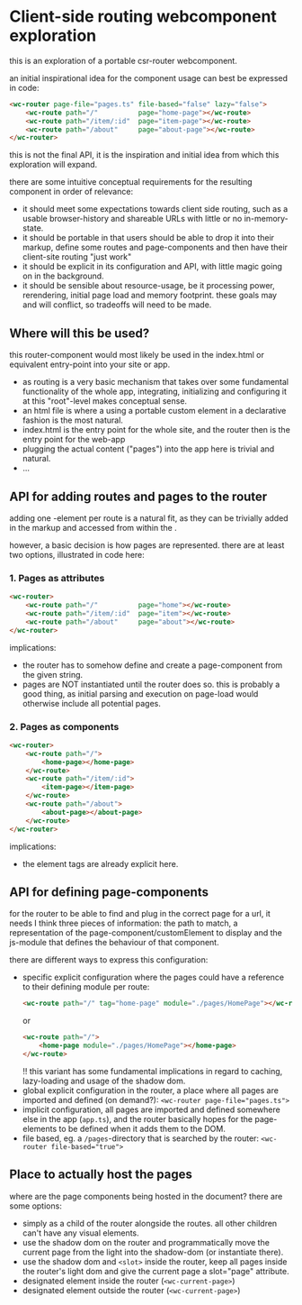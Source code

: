 # Client-side routing webcomponent exploration

this is an exploration of a portable csr-router webcomponent.

an initial inspirational idea for the component usage can best be expressed in code:

```html
<wc-router page-file="pages.ts" file-based="false" lazy="false">
    <wc-route path="/"          page="home-page"></wc-route>
    <wc-route path="/item/:id"  page="item-page"></wc-route>
    <wc-route path="/about"     page="about-page"></wc-route>
</wc-router>
```
this is not the final API, it is the inspiration and initial idea from which this exploration will expand.

there are some intuitive conceptual requirements for the resulting component in order of relevance:

- it should meet some expectations towards client side routing, such as a usable browser-history and shareable URLs with little or no in-memory-state.
- it should be portable in that users should be able to drop it into their markup, define some routes and page-components and then have their client-site routing "just work"
- it should be explicit in its configuration and API, with little magic going on in the background.
- it should be sensible about resource-usage, be it processing power, rerendering, initial page load and memory footprint. these goals may and will conflict, so tradeoffs will need to be made.


## Where will this be used?

this router-component would most likely be used in the index.html or equivalent entry-point into your site or app.

- as routing is a very basic mechanism that takes over some fundamental functionality of the whole app, 
integrating, initializing and configuring it at this "root"-level makes conceptual sense.
- an html file is where a using a portable custom element in a declarative fashion is the most natural.
- index.html is the entry point for the whole site, and the router then is the entry point for the web-app 
- plugging the actual content ("pages") into the app here is trivial and natural.
- ...

## API for adding routes and pages to the router

adding one <wc-route>-element per route is a natural fit, as they can be trivially added in the markup and 
accessed from within the <wc-router>. 

however, a basic decision is how pages are represented. there are at least two options, illustrated in code here:

### 1. Pages as attributes

```html
<wc-router>
    <wc-route path="/"          page="home"></wc-route>
    <wc-route path="/item/:id"  page="item"></wc-route>
    <wc-route path="/about"     page="about"></wc-route>
</wc-router>
```

implications:
- the router has to somehow define and create a page-component from the given string. 
- pages are NOT instantiated until the router does so. this is probably a good thing, as initial parsing and execution on page-load would otherwise include all potential pages.


### 2. Pages as components

```html
<wc-router>
    <wc-route path="/">
        <home-page></home-page>
    </wc-route>
    <wc-route path="/item/:id">
        <item-page></item-page>
    </wc-route>
    <wc-route path="/about">
        <about-page></about-page>
    </wc-route>
</wc-router>
```

implications:
- the element tags are already explicit here.



## API for defining page-components

for the router to be able to find and plug in the correct page for a url, it needs I think three pieces of information: the path to match, a representation of the page-component/customElement to display and the js-module that defines the behaviour of that component.

there are different ways to express this configuration:

+ specific explicit configuration where the pages could have a reference to their defining module per route:
  ```html
  <wc-route path="/" tag="home-page" module="./pages/HomePage"></wc-route>
  ```
  or
  ```html
  <wc-route path="/">
      <home-page module="./pages/HomePage"></home-page>
  </wc-route>
  ```
  !! this variant has some fundamental implications in regard to caching, lazy-loading and usage of the shadow dom.
+ global explicit configuration in the router, a place where all pages are imported and defined (on demand?): `<wc-router page-file="pages.ts">`
+ implicit configuration, all pages are imported and defined somewhere else in the app (`app.ts`), and the router basically hopes for the page-elements to be defined when it adds them to the DOM.
+ file based, eg. a `/pages`-directory that is searched by the router: `<wc-router file-based="true">`


## Place to actually host the pages

where are the page components being hosted in the document? there are some options:

- simply as a child of the router alongside the routes. all other children can't have any visual elements.
- use the shadow dom on the router and programmatically move the current page from the light into the shadow-dom (or instantiate there).
- use the shadow dom and `<slot>` inside the router, keep all pages inside the router's light dom and give the current page a slot="page" attribute.
- designated element inside the router (`<wc-current-page>`)
- designated element outside the router (`<wc-current-page>`)


